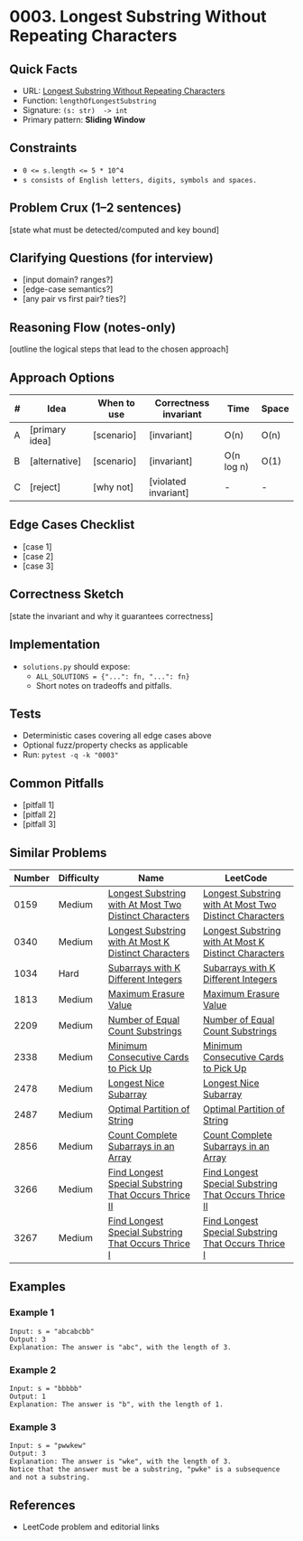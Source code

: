 # 0003. Longest Substring Without Repeating Characters

## Quick Facts

- URL: [Longest Substring Without Repeating Characters](https://leetcode.com/problems/longest-substring-without-repeating-characters/)
- Function: `lengthOfLongestSubstring`
- Signature: `(s: str)  -> int`
- Primary pattern: **Sliding Window**

## Constraints

- `0 <= s.length <= 5 * 10^4`
- `s consists of English letters, digits, symbols and spaces.`

## Problem Crux (1–2 sentences)

[state what must be detected/computed and key bound]

## Clarifying Questions (for interview)

- [input domain? ranges?]
- [edge-case semantics?]
- [any pair vs first pair? ties?]

## Reasoning Flow (notes-only)

[outline the logical steps that lead to the chosen approach]

## Approach Options

| # | Idea | When to use | Correctness invariant | Time | Space |
|---|------|-------------|-----------------------|------|-------|
| A | [primary idea] | [scenario] | [invariant] | O(n) | O(n) |
| B | [alternative] | [scenario] | [invariant] | O(n log n) | O(1) |
| C | [reject] | [why not] | [violated invariant] | - | - |

## Edge Cases Checklist

- [case 1]
- [case 2]
- [case 3]

## Correctness Sketch

[state the invariant and why it guarantees correctness]

## Implementation

- `solutions.py` should expose:
  - `ALL_SOLUTIONS = {"...": fn, "...": fn}`
  - Short notes on tradeoffs and pitfalls.

## Tests

- Deterministic cases covering all edge cases above
- Optional fuzz/property checks as applicable
- Run: `pytest -q -k "0003"`

## Common Pitfalls

- [pitfall 1]
- [pitfall 2]
- [pitfall 3]

## Similar Problems

| Number | Difficulty | Name | LeetCode |
|---|---|---|---|
| 0159 | Medium | [Longest Substring with At Most Two Distinct Characters](../0159-longest-substring-with-at-most-two-distinct-characters/readme.md) | [Longest Substring with At Most Two Distinct Characters](https://leetcode.com/problems/longest-substring-with-at-most-two-distinct-characters/) |
| 0340 | Medium | [Longest Substring with At Most K Distinct Characters](../0340-longest-substring-with-at-most-k-distinct-characters/readme.md) | [Longest Substring with At Most K Distinct Characters](https://leetcode.com/problems/longest-substring-with-at-most-k-distinct-characters/) |
| 1034 | Hard | [Subarrays with K Different Integers](../1034-subarrays-with-k-different-integers/readme.md) | [Subarrays with K Different Integers](https://leetcode.com/problems/subarrays-with-k-different-integers/) |
| 1813 | Medium | [Maximum Erasure Value](../1813-maximum-erasure-value/readme.md) | [Maximum Erasure Value](https://leetcode.com/problems/maximum-erasure-value/) |
| 2209 | Medium | [Number of Equal Count Substrings](../2209-number-of-equal-count-substrings/readme.md) | [Number of Equal Count Substrings](https://leetcode.com/problems/number-of-equal-count-substrings/) |
| 2338 | Medium | [Minimum Consecutive Cards to Pick Up](../2338-minimum-consecutive-cards-to-pick-up/readme.md) | [Minimum Consecutive Cards to Pick Up](https://leetcode.com/problems/minimum-consecutive-cards-to-pick-up/) |
| 2478 | Medium | [Longest Nice Subarray](../2478-longest-nice-subarray/readme.md) | [Longest Nice Subarray](https://leetcode.com/problems/longest-nice-subarray/) |
| 2487 | Medium | [Optimal Partition of String](../2487-optimal-partition-of-string/readme.md) | [Optimal Partition of String](https://leetcode.com/problems/optimal-partition-of-string/) |
| 2856 | Medium | [Count Complete Subarrays in an Array](../2856-count-complete-subarrays-in-an-array/readme.md) | [Count Complete Subarrays in an Array](https://leetcode.com/problems/count-complete-subarrays-in-an-array/) |
| 3266 | Medium | [Find Longest Special Substring That Occurs Thrice II](../3266-find-longest-special-substring-that-occurs-thrice-ii/readme.md) | [Find Longest Special Substring That Occurs Thrice II](https://leetcode.com/problems/find-longest-special-substring-that-occurs-thrice-ii/) |
| 3267 | Medium | [Find Longest Special Substring That Occurs Thrice I](../3267-find-longest-special-substring-that-occurs-thrice-i/readme.md) | [Find Longest Special Substring That Occurs Thrice I](https://leetcode.com/problems/find-longest-special-substring-that-occurs-thrice-i/) |

## Examples

### Example 1

```text
Input: s = "abcabcbb"
Output: 3
Explanation: The answer is "abc", with the length of 3.
```

### Example 2

```text
Input: s = "bbbbb"
Output: 1
Explanation: The answer is "b", with the length of 1.
```

### Example 3

```text
Input: s = "pwwkew"
Output: 3
Explanation: The answer is "wke", with the length of 3.
Notice that the answer must be a substring, "pwke" is a subsequence and not a substring.
```

## References

- LeetCode problem and editorial links
